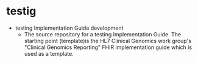 # testig
* testing Implementation Guide development
    * The source repository for a testing Implementation Guide. The starting point (template)is the 
HL7 Clinical Genomics work group's "Clinical Genomics Reporting" FHIR implementation guide which is used 
as a template.
